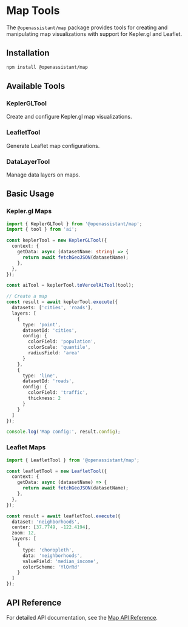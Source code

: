 # Map Tools

The `@openassistant/map` package provides tools for creating and manipulating map visualizations with support for Kepler.gl and Leaflet.

## Installation

```bash
npm install @openassistant/map
```

## Available Tools

### KeplerGLTool

Create and configure Kepler.gl map visualizations.

### LeafletTool

Generate Leaflet map configurations.

### DataLayerTool

Manage data layers on maps.

## Basic Usage

### Kepler.gl Maps

```typescript
import { KeplerGLTool } from '@openassistant/map';
import { tool } from 'ai';

const keplerTool = new KeplerGLTool({
  context: {
    getData: async (datasetName: string) => {
      return await fetchGeoJSON(datasetName);
    },
  },
});

const aiTool = keplerTool.toVercelAiTool(tool);

// Create a map
const result = await keplerTool.execute({
  datasets: ['cities', 'roads'],
  layers: [
    {
      type: 'point',
      datasetId: 'cities',
      config: {
        colorField: 'population',
        colorScale: 'quantile',
        radiusField: 'area'
      }
    },
    {
      type: 'line',
      datasetId: 'roads',
      config: {
        colorField: 'traffic',
        thickness: 2
      }
    }
  ]
});

console.log('Map config:', result.config);
```

### Leaflet Maps

```typescript
import { LeafletTool } from '@openassistant/map';

const leafletTool = new LeafletTool({
  context: {
    getData: async (datasetName) => {
      return await fetchGeoJSON(datasetName);
    },
  },
});

const result = await leafletTool.execute({
  dataset: 'neighborhoods',
  center: [37.7749, -122.4194],
  zoom: 12,
  layers: [
    {
      type: 'choropleth',
      data: 'neighborhoods',
      valueField: 'median_income',
      colorScheme: 'YlOrRd'
    }
  ]
});
```

## API Reference

For detailed API documentation, see the [Map API Reference](/api/@openassistant/map/README).


